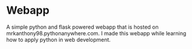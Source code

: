 # Webapp
A simple python and flask powered webapp that is hosted on mrkanthony98.pythonanywhere.com. I made this webapp while learning how to apply python in web development.
